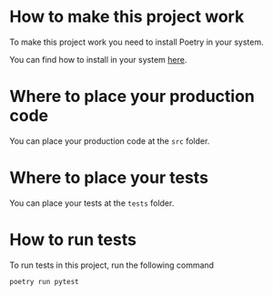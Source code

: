 # How to make this project work
To make this project work you need to install Poetry in your system.

You can find how to install in your system [here](https://python-poetry.org/docs/#installation).

# Where to place your production code
You can place your production code at the `src` folder.

# Where to place your tests
You can place your tests at the `tests` folder.

# How to run tests
To run tests in this project, run the following command
```shell
poetry run pytest
```